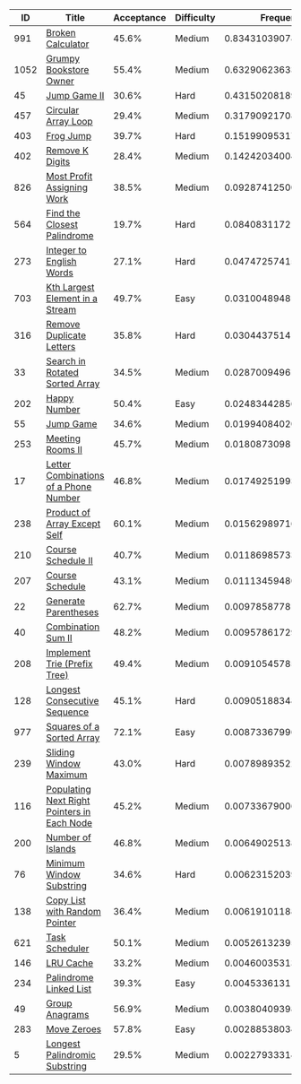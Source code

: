 |ID|Title|Acceptance|Difficulty|Frequency|
|----|-----|----|---|---|
|991|[Broken Calculator]( https://leetcode.com/problems/broken-calculator)|45.6%|Medium|0.8343103907872829|
|1052|[Grumpy Bookstore Owner]( https://leetcode.com/problems/grumpy-bookstore-owner)|55.4%|Medium|0.6329062363392213|
|45|[Jump Game II]( https://leetcode.com/problems/jump-game-ii)|30.6%|Hard|0.4315020818911597|
|457|[Circular Array Loop]( https://leetcode.com/problems/circular-array-loop)|29.4%|Medium|0.31790921708384473|
|403|[Frog Jump]( https://leetcode.com/problems/frog-jump)|39.7%|Hard|0.1519909531790461|
|402|[Remove K Digits]( https://leetcode.com/problems/remove-k-digits)|28.4%|Medium|0.14242034004176865|
|826|[Most Profit Assigning Work]( https://leetcode.com/problems/most-profit-assigning-work)|38.5%|Medium|0.09287412500644375|
|564|[Find the Closest Palindrome]( https://leetcode.com/problems/find-the-closest-palindrome)|19.7%|Hard|0.0840831172105414|
|273|[Integer to English Words]( https://leetcode.com/problems/integer-to-english-words)|27.1%|Hard|0.04747257415466348|
|703|[Kth Largest Element in a Stream]( https://leetcode.com/problems/kth-largest-element-in-a-stream)|49.7%|Easy|0.031004894819414507|
|316|[Remove Duplicate Letters]( https://leetcode.com/problems/remove-duplicate-letters)|35.8%|Hard|0.030443751414723153|
|33|[Search in Rotated Sorted Array]( https://leetcode.com/problems/search-in-rotated-sorted-array)|34.5%|Medium|0.0287009496170278|
|202|[Happy Number]( https://leetcode.com/problems/happy-number)|50.4%|Easy|0.02483442856330386|
|55|[Jump Game]( https://leetcode.com/problems/jump-game)|34.6%|Medium|0.01994084020351079|
|253|[Meeting Rooms II]( https://leetcode.com/problems/meeting-rooms-ii)|45.7%|Medium|0.018087309810579388|
|17|[Letter Combinations of a Phone Number]( https://leetcode.com/problems/letter-combinations-of-a-phone-number)|46.8%|Medium|0.017492519932499718|
|238|[Product of Array Except Self]( https://leetcode.com/problems/product-of-array-except-self)|60.1%|Medium|0.015629897160874744|
|210|[Course Schedule II]( https://leetcode.com/problems/course-schedule-ii)|40.7%|Medium|0.011869857339029215|
|207|[Course Schedule]( https://leetcode.com/problems/course-schedule)|43.1%|Medium|0.01113459480911671|
|22|[Generate Parentheses]( https://leetcode.com/problems/generate-parentheses)|62.7%|Medium|0.009785877810632554|
|40|[Combination Sum II]( https://leetcode.com/problems/combination-sum-ii)|48.2%|Medium|0.009578617297069781|
|208|[Implement Trie (Prefix Tree)]( https://leetcode.com/problems/implement-trie-prefix-tree)|49.4%|Medium|0.009105457856626612|
|128|[Longest Consecutive Sequence]( https://leetcode.com/problems/longest-consecutive-sequence)|45.1%|Hard|0.009051883485315484|
|977|[Squares of a Sorted Array]( https://leetcode.com/problems/squares-of-a-sorted-array)|72.1%|Easy|0.008733679968754604|
|239|[Sliding Window Maximum]( https://leetcode.com/problems/sliding-window-maximum)|43.0%|Hard|0.007898935224534491|
|116|[Populating Next Right Pointers in Each Node]( https://leetcode.com/problems/populating-next-right-pointers-in-each-node)|45.2%|Medium|0.007336790063854334|
|200|[Number of Islands]( https://leetcode.com/problems/number-of-islands)|46.8%|Medium|0.006490251382779317|
|76|[Minimum Window Substring]( https://leetcode.com/problems/minimum-window-substring)|34.6%|Hard|0.006231520398723243|
|138|[Copy List with Random Pointer]( https://leetcode.com/problems/copy-list-with-random-pointer)|36.4%|Medium|0.006191011880825271|
|621|[Task Scheduler]( https://leetcode.com/problems/task-scheduler)|50.1%|Medium|0.005261323957171611|
|146|[LRU Cache]( https://leetcode.com/problems/lru-cache)|33.2%|Medium|0.004600353139061353|
|234|[Palindrome Linked List]( https://leetcode.com/problems/palindrome-linked-list)|39.3%|Easy|0.004533613114828982|
|49|[Group Anagrams]( https://leetcode.com/problems/group-anagrams)|56.9%|Medium|0.0038040939835560453|
|283|[Move Zeroes]( https://leetcode.com/problems/move-zeroes)|57.8%|Easy|0.0028853803470673955|
|5|[Longest Palindromic Substring]( https://leetcode.com/problems/longest-palindromic-substring)|29.5%|Medium|0.002279333142507479|
